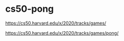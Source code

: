 # cs50-pong

https://cs50.harvard.edu/x/2020/tracks/games/

https://cs50.harvard.edu/x/2020/tracks/games/pong/
